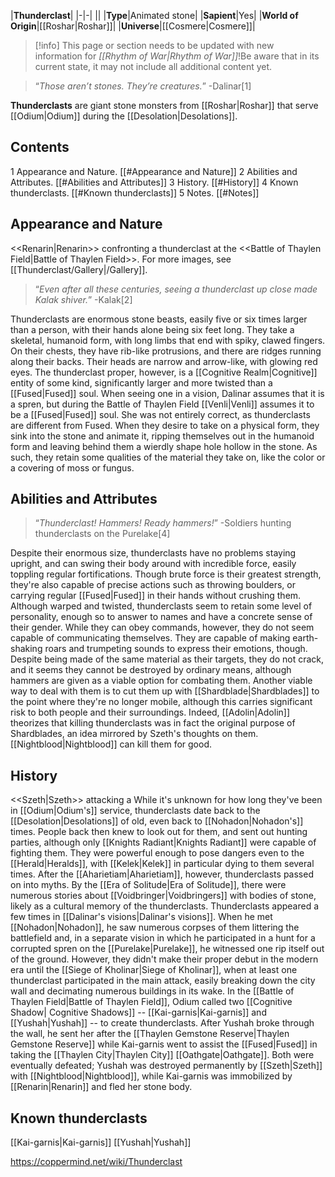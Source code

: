 |**Thunderclast**|
|-|-|
||
|**Type**|Animated stone|
|**Sapient**|Yes|
|**World of Origin**|[[Roshar\|Roshar]]|
|**Universe**|[[Cosmere\|Cosmere]]|

> [!info] This page or section needs to be updated with new information for *[[Rhythm of War\|Rhythm of War]]*!Be aware that in its current state, it may not include all additional content yet.

>“*Those aren’t stones. They’re creatures.*”
\-Dalinar[1]


**Thunderclasts** are giant stone monsters from [[Roshar\|Roshar]] that serve [[Odium\|Odium]] during the [[Desolation\|Desolations]].

## Contents

1 Appearance and Nature. [[#Appearance and Nature]] 
2 Abilities and Attributes. [[#Abilities and Attributes]] 
3 History. [[#History]] 
4 Known thunderclasts. [[#Known thunderclasts]] 
5 Notes. [[#Notes]] 


## Appearance and Nature
  <<Renarin\|Renarin>> confronting a thunderclast at the <<Battle of Thaylen Field\|Battle of Thaylen Field>>.
For more images, see [[Thunderclast/Gallery\|/Gallery]].
>“*Even after all these centuries, seeing a thunderclast up close made Kalak shiver.*”
\-Kalak[2]


Thunderclasts are enormous stone beasts, easily five or six times larger than a person, with their hands alone being six feet long. They take a skeletal, humanoid form, with long limbs that end with spiky, clawed fingers. On their chests, they have rib-like protrusions, and there are ridges running along their backs. Their heads are narrow and arrow-like, with glowing red eyes.
The thunderclast proper, however, is a [[Cognitive Realm\|Cognitive]] entity of some kind, significantly larger and more twisted than a [[Fused\|Fused]] soul. When seeing one in a vision, Dalinar assumes that it is a spren, but during the Battle of Thaylen Field [[Venli\|Venli]] assumes it to be a [[Fused\|Fused]] soul. She was not entirely correct, as thunderclasts are different from Fused. When they desire to take on a physical form, they sink into the stone and animate it, ripping themselves out in the humanoid form and leaving behind them a wierdly shape hole hollow in the stone. As such, they retain some qualities of the material they take on, like the color or a covering of moss or fungus.

## Abilities and Attributes
>“*Thunderclast! Hammers! Ready hammers!*”
\-Soldiers hunting thunderclasts on the Purelake[4]


Despite their enormous size, thunderclasts have no problems staying upright, and can swing their body around with incredible force, easily toppling regular fortifications. Though brute force is their greatest strength, they're also capable of precise actions such as throwing boulders, or carrying regular [[Fused\|Fused]] in their hands without crushing them.
Although warped and twisted, thunderclasts seem to retain some level of personality, enough so to answer to names and have a concrete sense of their gender. While they can obey commands, however, they do not seem capable of communicating themselves. They are capable of making earth-shaking roars and trumpeting sounds to express their emotions, though.
Despite being made of the same material as their targets, they do not crack, and it seems they cannot be destroyed by ordinary means, although hammers are given as a viable option for combating them. Another viable way to deal with them is to cut them up with [[Shardblade\|Shardblades]] to the point where they're no longer mobile, although this carries significant risk to both people and their surroundings. Indeed, [[Adolin\|Adolin]] theorizes that killing thunderclasts was in fact the original purpose of Shardblades, an idea mirrored by Szeth's thoughts on them. [[Nightblood\|Nightblood]] can kill them for good.

## History
  <<Szeth\|Szeth>> attacking a 
While it's unknown for how long they've been in [[Odium\|Odium's]] service, thunderclasts date back to the [[Desolation\|Desolations]] of old, even back to [[Nohadon\|Nohadon's]] times. People back then knew to look out for them, and sent out hunting parties, although only [[Knights Radiant\|Knights Radiant]] were capable of fighting them. They were powerful enough to pose dangers even to the [[Herald\|Heralds]], with [[Kelek\|Kelek]] in particular dying to them several times. After the [[Aharietiam\|Aharietiam]], however, thunderclasts passed on into myths. By the [[Era of Solitude\|Era of Solitude]], there were numerous stories about [[Voidbringer\|Voidbringers]] with bodies of stone, likely as a cultural memory of the thunderclasts.
Thunderclasts appeared a few times in [[Dalinar's visions\|Dalinar's visions]]. When he met [[Nohadon\|Nohadon]], he saw numerous corpses of them littering the battlefield and, in a separate vision in which he participated in a hunt for a corrupted spren on the [[Purelake\|Purelake]], he witnessed one rip itself out of the ground. However, they didn't make their proper debut in the modern era until the [[Siege of Kholinar\|Siege of Kholinar]], when at least one thunderclast participated in the main attack, easily breaking down the city wall and decimating numerous buildings in its wake.
In the [[Battle of Thaylen Field\|Battle of Thaylen Field]], Odium called two [[Cognitive Shadow\| Cognitive Shadows]] -- [[Kai-garnis\|Kai-garnis]] and [[Yushah\|Yushah]] -- to create thunderclasts. After Yushah broke through the wall, he sent her after the [[Thaylen Gemstone Reserve\|Thaylen Gemstone Reserve]] while Kai-garnis went to assist the [[Fused\|Fused]] in taking the [[Thaylen City\|Thaylen City]] [[Oathgate\|Oathgate]]. Both were eventually defeated; Yushah was destroyed permanently by [[Szeth\|Szeth]] with [[Nightblood\|Nightblood]], while Kai-garnis was immobilized by [[Renarin\|Renarin]] and fled her stone body.

## Known thunderclasts
[[Kai-garnis\|Kai-garnis]]
[[Yushah\|Yushah]]


https://coppermind.net/wiki/Thunderclast